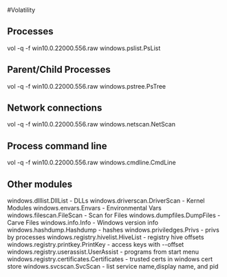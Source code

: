 #Volatility

## Processes 
vol -q -f win10.0.22000.556.raw windows.pslist.PsList 
## Parent/Child Processes
vol -q -f win10.0.22000.556.raw windows.pstree.PsTree
## Network connections
vol -q -f win10.0.22000.556.raw windows.netscan.NetScan
## Process command line 
vol -q -f win10.0.22000.556.raw windows.cmdline.CmdLine

## Other modules
windows.dlllist.DllList - DLLs
windows.driverscan.DriverScan - Kernel Modules
windows.envars.Envars - Environmental Vars
windows.filescan.FileScan - Scan for Files 
windows.dumpfiles.DumpFiles - Carve Files 
windows.info.Info - Windows version info 
windows.hashdump.Hashdump - hashes 
windows.priviledges.Privs - privs by processes
windows.registry.hivelist.HiveList - registry hive offsets
windows.registry.printkey.PrintKey - access keys with --offset 
windows.registry.userassist.UserAssist - programs from start menu 
windows.registry.certificates.Certificates - trusted certs in windows cert store 
windows.svcscan.SvcScan - list service name,display name, and pid 